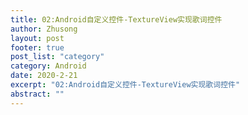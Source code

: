 ```yaml
---
title: 02:Android自定义控件-TextureView实现歌词控件
author: Zhusong
layout: post
footer: true
post_list: "category"
category: Android
date: 2020-2-21
excerpt: "02:Android自定义控件-TextureView实现歌词控件"
abstract: ""
---
```

